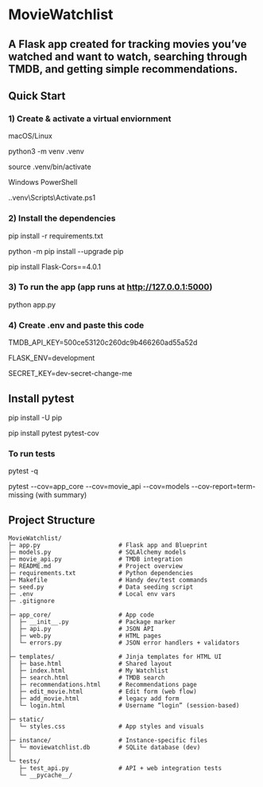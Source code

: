 # MovieWatchlist

A Flask app created for tracking movies you’ve watched and want to watch, searching through TMDB, and getting simple recommendations. 
---

## Quick Start

### 1) Create & activate a virtual enviornment
 macOS/Linux

python3 -m venv .venv

source .venv/bin/activate

Windows PowerShell

.\.venv\Scripts\Activate.ps1

### 2) Install the dependencies

pip install -r requirements.txt

python -m pip install --upgrade pip

pip install Flask-Cors==4.0.1

### 3) To run the app (app runs at http://127.0.0.1:5000)

python app.py


### 4) Create .env and paste this code

TMDB_API_KEY=500ce53120c260dc9b466260ad55a52d

FLASK_ENV=development

SECRET_KEY=dev-secret-change-me



## Install pytest
pip install -U pip

pip install pytest pytest-cov  

### To run tests
pytest -q

pytest --cov=app_core --cov=movie_api --cov=models --cov-report=term-missing (with summary)


## Project Structure

```text
MovieWatchlist/
├─ app.py                      # Flask app and Blueprint
├─ models.py                   # SQLAlchemy models 
├─ movie_api.py                # TMDB integration 
├─ README.md                   # Project overview
├─ requirements.txt            # Python dependencies
├─ Makefile                    # Handy dev/test commands 
├─ seed.py                     # Data seeding script 
├─ .env                        # Local env vars 
├─ .gitignore
│
├─ app_core/                   # App code 
│  ├─ __init__.py              # Package marker
│  ├─ api.py                   # JSON API 
│  ├─ web.py                   # HTML pages 
│  └─ errors.py                # JSON error handlers + validators 
│
├─ templates/                  # Jinja templates for HTML UI
│  ├─ base.html                # Shared layout 
│  ├─ index.html               # My Watchlist
│  ├─ search.html              # TMDB search 
│  ├─ recommendations.html     # Recommendations page
│  ├─ edit_movie.html          # Edit form (web flow)
│  ├─ add_movie.html           # legacy add form
│  └─ login.html               # Username “login” (session-based)
│
├─ static/
│  └─ styles.css               # App styles and visuals
│
├─ instance/                   # Instance-specific files
│  └─ moviewatchlist.db        # SQLite database (dev)
│
└─ tests/
   ├─ test_api.py              # API + web integration tests
   └─ __pycache__/            








